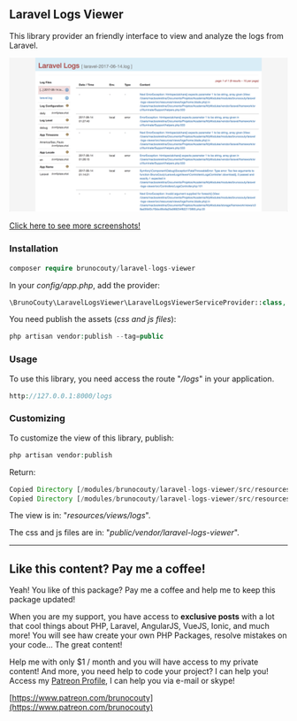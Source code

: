## Laravel Logs Viewer

This library provider an friendly interface to view and analyze the logs from Laravel.

![alt text][img-01]

[Click here to see more screenshots!](docs/images.md)

### Installation

```php
composer require brunocouty/laravel-logs-viewer
```

In your *config/app.php*, add the provider:

```php
\BrunoCouty\LaravelLogsViewer\LaravelLogsViewerServiceProvider::class,
```

You need publish the assets (*css and js files*):

```php
php artisan vendor:publish --tag=public
```

### Usage

To use this library, you need access the route "*/logs*" in your application.

```php
http://127.0.0.1:8000/logs
```

### Customizing

To customize the view of this library, publish:

```php
php artisan vendor:publish
```

Return:

```php
Copied Directory [/modules/brunocouty/laravel-logs-viewer/src/resources/views] To [/resources/views]
Copied Directory [/modules/brunocouty/laravel-logs-viewer/src/resources/assets] To [/public/vendor/laravel-logs-viewer]
```

The view is in: "*resources/views/logs*".

The css and js files are in: "*public/vendor/laravel-logs-viewer*".

------------------------

## Like this content? Pay me a coffee!

Yeah! You like of this package? Pay me a coffee and help me to keep this package updated!

When you are my support, you have access to **exclusive posts** with a lot that cool things about PHP, Laravel, AngularJS, VueJS, Ionic, and much more! You will see haw create your own PHP Packages, resolve mistakes on your code... The great content!

Help me with only $1 / month and you will have access to my private content! 
And more, you need help to code your project? I can help you! Access my [Patreon Profile](https://www.patreon.com/brunocouty), I can help you via e-mail or skype!

[https://www.patreon.com/brunocouty](https://www.patreon.com/brunocouty)

[img-01]: docs/images/laravel-logs-viewer-01.png "Home Laravel Logs Viewer"